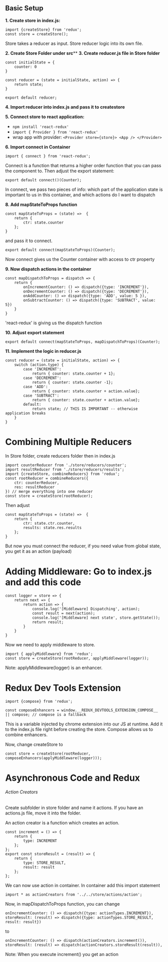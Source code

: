 
## Basic Setup

**1. Create store in index.js:**
```
import {createStore} from 'redux';
const store = createStore();
```
Store takes a reducer as input. Store reducer logic into its own file.

**2. Create Store Folder under src****
**3. Create reducer.js file in Store folder**
```
const initialState = {
    counter: 0
}

const reducer = (state = initialState, action) => {
    return state;
}

export default reducer;
```
**4. Import reducer into index.js and pass it to createstore**

**5. Connect store to react application:**

- ```npm install 'react-redux'```
- ```import { Provider } from 'react-redux'```
- wrap app with provider: ```<Provider store={store}> <App /> </Provider>```

**6. Import connect in Container**

```import { connect } from 'react-redux';```

Connect is a function that returns a higher order function that you can pass the component to.
Then adjust the export statement:

```export default connect()(Counter);```

In connect, we pass two pieces of info: which part of the application state is important to us in
this container, and which actions do I want to dispatch

**8. Add mapStateToProps function**

```
const mapStateToProps = (state) =>  {
    return {
        ctr: state.counter
    };
}
```

and pass it to connect.

```export default connect(mapStateToProps)(Counter);```

Now connect gives us the Counter container with access to ctr property

**9. Now dispatch actions in the container**
```
const mapDispatchToProps = dispatch => {
    return {
        onIncrementCounter: () => dispatch({type: 'INCREMENT'}),
        onDecrementCounter: () => dispatch({type: 'DECREMENT'}),
        onAddCounter: () => dispatch({type: 'ADD', value: 5 }),
        onSubtractCounter: () => dispatch({type: 'SUBTRACT', value: 5})
    }
}
```
'react-redux' is giving us the dispatch function

**10. Adjust export statement**

```export default connect(mapStateToProps, mapDispatchToProps)(Counter);```

**11. Implement the logic in reducer.js**

```
const reducer = (state = initialState, action) => {
    switch (action.type) {
        case 'INCREMENT':
            return { counter: state.counter + 1};
        case 'DECREMENT':
            return { counter: state.counter -1};
        case 'ADD':
            return { counter: state.counter + action.value};
        case 'SUBTRACT':
            return { counter: state.counter + action.value};
        default:
            return state; // THIS IS IMPORTANT -- otherwise application breaks
    }
}
```

# Combining Multiple Reducers

In Store folder, create reducers folder
then in index.js 

```
import counterReducer from './store/reducers/counter';
import resultReducer from './store/reducers/results';
import {createStore, combineReducers} from 'redux';
const rootReducer = combineReducers({
    ctr: counterReducer,
    res: resultReducer
}) // merge everything into one reducer
const store = createStore(rootReducer);
```

Then adjust

```
const mapStateToProps = (state) =>  {
    return {
        ctr: state.ctr.counter,
        results: state.res.results
    };
}
```

But now you must connect the reducer, if you need value from global state, you get it as an action (payload)

# Adding Middleware: Go to index.js and add this code

```
const logger = store => {
    return next => {
        return action => {
            console.log('[Middleware] Dispatching', action);
            const result = next(action);
            console.log('[Middleware] next state', store.getState());
            return result;
        }
    }
}
```

Now we need to apply middleware to store.

```
import { applyMiddleware} from 'redux';
const store = createStore(rootReducer, applyMiddleware(logger));
```

Note: applyMiddleware(logger) is an enhancer.


# Redux Dev Tools Extension

```import {compose} from 'redux';```

```const composeEnhancers = window.__REDUX_DEVTOOLS_EXTENSION_COMPOSE__ || compose; // compose is a fallback```

This is a variable injected by chrome extension into our JS at runtime. Add it to the
index.js file right before creating the store. Compose allows us to combine enhancers.

Now, change createStore to 

```const store = createStore(rootReducer, composeEnhancers(applyMiddleware(logger)));```

# Asynchronous Code and Redux

###### Action Creators

Create subfolder in store folder and name it actions. If you have an actions.js file, move it into the folder.

An action creator is a function which creates an action.

```
const increment = () => {
    return {
        type: INCREMENT
    };
};
export const storeResult = (result) => {
    return {
        type: STORE_RESULT,
        result: result
    };
};
```

We can now use action in container. In container add this import statement

```import * as actionCreators from '../../store/actions/action';```

Now, in mapDispatchToProps function, you can change

```
onIncrementCounter: () => dispatch({type: actionTypes.INCREMENT}),
storeResult: (result) => dispatch({type: actionTypes.STORE_RESULT, result: result})
```

 to 

```
onIncrementCounter: () => dispatch(actionCreators.increment()),
storeResult: (result) => dispatch(actionCreators.storeResult(result)),
```

Note: When you execute increment() you get an action
